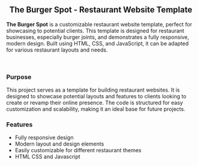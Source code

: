 
  <h2 align="center">The Burger Spot - Restaurant Website Template</h2>

  **The Burger Spot** is a customizable restaurant website template, perfect for showcasing to potential clients. This template is designed for restaurant businesses, especially burger joints, and demonstrates a fully responsive, modern design. Built using HTML, CSS, and JavaScript, it can be adapted for various restaurant layouts and needs.

</div>

<br />

### Purpose

This project serves as a template for building restaurant websites. It is designed to showcase potential layouts and features to clients looking to create or revamp their online presence. The code is structured for easy customization and scalability, making it an ideal base for future projects.

### Features

- Fully responsive design
- Modern layout and design elements
- Easily customizable for different restaurant themes
- HTML CSS and Javascript